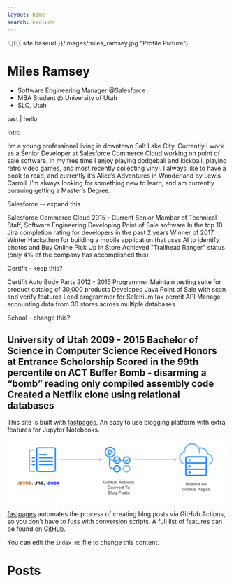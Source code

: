 ```yaml
---
layout: home
search: exclude
---
```


![]({{ site.baseurl }}/images/miles_ramsey.jpg "Profile Picture")

# Miles Ramsey
* Software Engineering Manager @Salesforce
* MBA Student @ University of Utah
* SLC, Utah

test | hello


Intro

I’m a young professional living in downtown Salt Lake City. Currently I work as a Senior Developer at Salesforce Commerce Cloud working on point of sale software. In my free time I enjoy playing dodgeball and kickball, playing retro video games, and most recently collecting vinyl. I always like to have a book to read, and currently it’s Alice’s Adventures in Wonderland by Lewis Carroll. I’m always looking for something new to learn, and am currently pursuing getting a Master’s Degree.


Salesforce -- expand this

Salesforce Commerce Cloud
2015 - Current
Senior Member of Technical Staff, Software Engineering
Developing Point of Sale software
In the top 10 Jira completion rating for developers in the past 2 years
Winner of 2017 Winter Hackathon for building a mobile application that uses AI to identify photos and Buy Online Pick Up In Store
Achieved "Trailhead Ranger" status (only 4% of the company has accomplished this)

Certifit - keep this?

Certifit Auto Body Parts
2012 - 2015
Programmer
Maintain testing suite for product catalog of 30,000 products
Developed Java Point of Sale with scan and verify features
Lead programmer for Selenium tax permit API
Manage accounting data from 30 stores across multiple databases

School - change this?

University of Utah
2009 - 2015
Bachelor of Science in Computer Science
Received Honors at Entrance Scholorship
Scored in the 99th percentile on ACT
Buffer Bomb - disarming a “bomb” reading only compiled assembly code
Created a Netflix clone using relational databases
---

This site is built with [fastpages](https://github.com/fastai/fastpages), An easy to use blogging platform with extra features for Jupyter Notebooks.

![](images/diagram.png "https://github.com/fastai/fastpages")

[fastpages](https://github.com/fastai/fastpages) automates the process of creating blog posts via GitHub Actions, so you don't have to fuss with conversion scripts.  A full list of features can be found on [GitHub](https://github.com/fastai/fastpages).  

You can edit the `index.md` file to change this content.

# Posts
